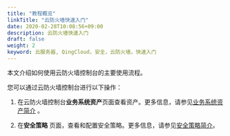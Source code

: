 ```yaml
---
title: "教程概览"
linkTitle: "云防火墙快速入门"
date: 2020-02-28T10:08:56+09:00
description: 云防火墙快速入门
draft: false
weight: 2
keyword: 云服务器, QingCloud，安全，云防火墙，快速入门
---
```


本文介绍如何使用云防火墙控制台的主要使用流程。

您可以通过云防火墙控制台进行以下操作：

1. 在云防火墙控制台**业务系统资产**页面查看资产。更多信息，请参见[业务系统资产简介](/security/firewall/quick-start/data) 。

2. 在**安全策略** 页面，查看和配置安全策略。更多信息，请参见[安全策略简介](/security/firewall/quick-start/safety)。

   



